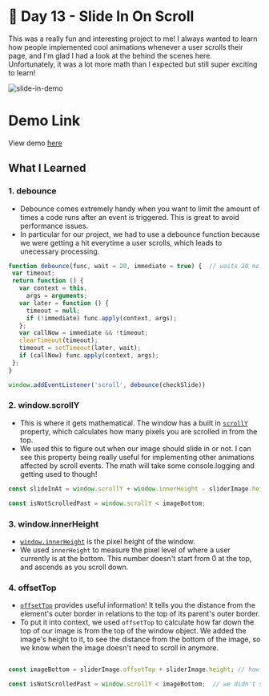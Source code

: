 # 🎢 Day 13 - Slide In On Scroll

This was a really fun and interesting project to me! I always wanted to learn how people implemented cool animations whenever a user scrolls their page, and I'm glad I had a look at the behind the scenes here. Unfortunately, it was a lot more math than I expected but still super exciting to learn!

![slide-in-demo](https://i.ibb.co/dGz3SQW/Screen-Shot-2021-04-29-at-10-02-56-PM.png)

# Demo Link
View demo [here](https://sandaiiyahh.github.io/JavaScript30/13-Slide%20In%20On%20Scroll/index.html)

## What I Learned

### 1. debounce
 - Debounce comes extremely handy when you want to limit the amount of times a code runs after an event is triggered. This is great to avoid performance issues.
 - In particular for our project, we had to use a debounce function because we were getting a hit everytime a user scrolls, which leads to unecessary processing.
 
 ```javascript
function debounce(func, wait = 20, immediate = true) {  // waits 20 ms before registering an event
  var timeout;
  return function () {
    var context = this,
      args = arguments;
    var later = function () {
      timeout = null;
      if (!immediate) func.apply(context, args);
    };
    var callNow = immediate && !timeout;
    clearTimeout(timeout);
    timeout = setTimeout(later, wait);
    if (callNow) func.apply(context, args);
  };
}

window.addEventListener('scroll', debounce(checkSlide))

 ```
 
### 2. window.scrollY
 - This is where it gets mathematical. The window has a built in [`scrollY`](https://developer.mozilla.org/en-US/docs/Web/API/Window/scrollY) property, which calculates how many pixels you are scrolled in from the top. 
 - We used this to figure out when our image should slide in or not. I can see this property being really useful for implementing other animations affected by scroll events. The math will take some console.logging and getting used to though!
 
```javascript
const slideInAt = window.scrollY + window.innerHeight - sliderImage.height / 2; // pixel level at which photo will slide in at (halfway)

const isNotScrolledPast = window.scrollY < imageBottom;

 ```
 
 ### 3. window.innerHeight
  - [`window.innerHeight`](https://developer.mozilla.org/en-US/docs/Web/API/Window/innerHeight) is the pixel height of the window. 
  - We used `innerHeight` to measure the pixel level of where a user currently is at the bottom. This number doesn't start from 0 at the top, and ascends as you scroll down. 
  
  ### 4. offsetTop
   - [`offsetTop`](https://developer.mozilla.org/en-US/docs/Web/API/HTMLElement/offsetTop) provides useful information! It tells you the distance from the element's outer border in relations to the top of its parent's outer border. 
   - To put it into context, we used `offsetTop` to calculate how far down the top of our image is from the top of the window object. We added the image's height to it, to see the distance from the bottom of the image, so we know when the image doesn't need to scroll in anymore.
   
```javascript

const imageBottom = sliderImage.offsetTop + sliderImage.height; // how far bottom of image is from top of window

const isNotScrolledPast = window.scrollY < imageBottom;  // we didn't scroll past image if scroll pixel level is less than imageBottom

 ```
 
 
